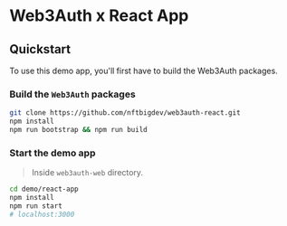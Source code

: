 # Web3Auth x React App

## Quickstart

To use this demo app, you'll first have to build the Web3Auth packages.

### Build the `Web3Auth` packages

```bash
git clone https://github.com/nftbigdev/web3auth-react.git
npm install
npm run bootstrap && npm run build
```

### Start the demo app

> Inside `web3auth-web` directory.

```bash
cd demo/react-app
npm install
npm run start
# localhost:3000
```
